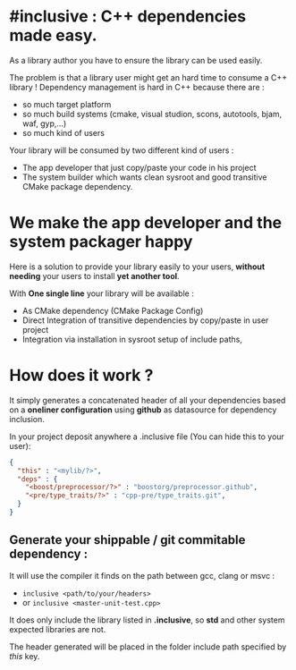 # \#inclusive : C++ dependencies made easy.
As a library author you have to ensure the library can be used easily. 

The problem is that a library user might get an hard time to consume a C++ library ! Dependency management is hard in C++ because there are :
  - so much target platform
  - so much build systems (cmake, visual studion, scons, autotools, bjam, waf, gyp,...)
  - so much kind of users

Your library will be consumed by two different kind of users :
  - The app developer that just copy/paste your code in his project
  - The system builder which wants clean sysroot and good transitive CMake package dependency.

# We make the app developer and the system packager happy 
Here is a solution to provide your library easily to your users, **without needing** your users to install **yet another tool**.

With **One single line** your library will be available :

  - As CMake dependency (CMake Package Config)
  - Direct Integration of transitive dependencies by copy/paste in user project
  - Integration via installation in sysroot setup of include paths, 

# How does it work ?
It simply generates a concatenated header of all your dependencies based on a **oneliner configuration** using **github** as datasource for dependency inclusion. 

In your project deposit anywhere a .inclusive file (You can hide this to your user):
```json
{
  "this" : "<mylib/?>",
  "deps" : {
    "<boost/preprocessor/?>" : "boostorg/preprocessor.github",
    "<pre/type_traits/?>" : "cpp-pre/type_traits.git",
  }
}
```

## Generate your **shippable / git commitable** dependency : 
It will use the compiler it finds on the path between gcc, clang or msvc :

* `inclusive <path/to/your/headers>`
* or `inclusive <master-unit-test.cpp>`

It does only include the library listed in **.inclusive**, so **std** and other system expected libraries are not.

The header generated will be placed in the folder include path specified by *this* key.
